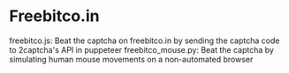 # Freebitco.in

freebitco.js:  Beat the captcha on freebitco.in by sending the captcha code to 2captcha's API in puppeteer
freebitco_mouse.py:  Beat the captcha by simulating human mouse movements on a non-automated browser
